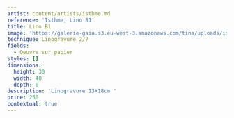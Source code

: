 ```yaml
---
artist: content/artists/isthme.md
reference: 'Isthme, Lino B1'
title: Lino B1
image: 'https://galerie-gaia.s3.eu-west-3.amazonaws.com/tina/uploads/isthme/IMG_0287.jpeg'
technique: Linogravure 2/7
fields:
  - Oeuvre sur papier
styles: []
dimensions:
  height: 30
  width: 40
  depth: 0
description: 'Linogravure 13X18cm '
price: 250
contextual: true
---
```


